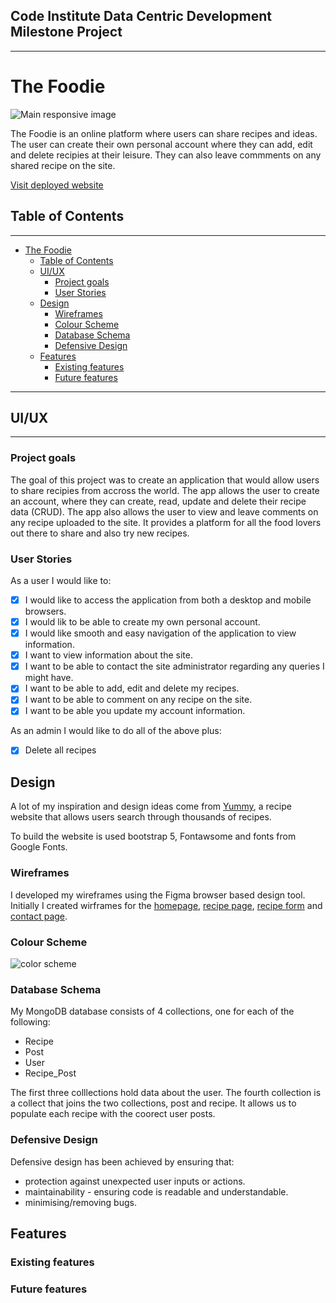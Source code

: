 ## Code Institute Data Centric Development Milestone Project

---

# The Foodie

![Main responsive image](https://res.cloudinary.com/gemtech-solutions/image/upload/v1621965121/The%20Foodie/responsive_k01lld.png)

The Foodie is an online platform where users can share recipes and ideas. The user can create their own personal account where they can add, edit and delete recipies at their leisure. They can also leave commments on any shared recipe on the site.

[Visit deployed website]()

## Table of Contents

---

-   [The Foodie](#the-foodie)
    -   [Table of Contents](#table-of-contents)
    -   [UI/UX](#uiux)
        -   [Project goals](#project-goals)
        -   [User Stories](#user-stories)
    -   [Design](#design)
        -   [Wireframes](#wireframes)
        -   [Colour Scheme](#colour-scheme)
        -   [Database Schema](#database-schema)
        -   [Defensive Design](#defensive-design)
    -   [Features](#features)
        -   [Existing features](#existing-features)
        -   [Future features](#future-features)

---

## UI/UX

---

### Project goals

The goal of this project was to create an application that would allow users to share recipies from accross the world. The app allows the user to create an account, where they can create, read, update and delete their recipe data (CRUD). The app also allows the user to view and leave comments on any recipe uploaded to the site. It provides a platform for all the food lovers out there to share and also try new recipes.

### User Stories

As a user I would like to:

-   [x] I would like to access the application from both a desktop and mobile browsers.
-   [x] I would lik to be able to create my own personal account.
-   [x] I would like smooth and easy navigation of the application to view information.
-   [x] I want to view information about the site.
-   [x] I want to be able to contact the site administrator regarding any queries I might have.
-   [x] I want to be able to add, edit and delete my recipes.
-   [x] I want to be able to comment on any recipe on the site.
-   [x] I want to be able you update my account information.

As an admin I would like to do all of the above plus:

-   [x] Delete all recipes

## Design

A lot of my inspiration and design ideas come from [Yummy](https://www.yummly.co.uk/), a recipe website that allows users search through thousands of recipes.

To build the website is used bootstrap 5, Fontawsome and fonts from Google Fonts.

### Wireframes

I developed my wireframes using the Figma browser based design tool. Initially I created wirframes for the [homepage](), [recipe page](), [recipe form]() and [contact page]().

### Colour Scheme

![color scheme](https://res.cloudinary.com/gemtech-solutions/image/upload/v1622023857/The%20Foodie/colour-palette_nhhq2v.png)

### Database Schema

My MongoDB database consists of 4 collections, one for each of the following:

-   Recipe
-   Post
-   User
-   Recipe_Post

The first three colllections hold data about the user. The fourth collection is a collect that joins the two collections, post and recipe. It allows us to populate each recipe with the coorect user posts.

### Defensive Design

Defensive design has been achieved by ensuring that:

-   protection against unexpected user inputs or actions.
-   maintainability - ensuring code is readable and understandable.
-   minimising/removing bugs.

## Features

### Existing features

### Future features
